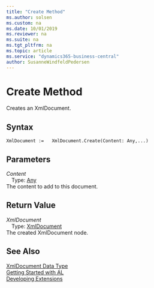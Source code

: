 ```yaml
---
title: "Create Method"
ms.author: solsen
ms.custom: na
ms.date: 10/01/2019
ms.reviewer: na
ms.suite: na
ms.tgt_pltfrm: na
ms.topic: article
ms.service: "dynamics365-business-central"
author: SusanneWindfeldPedersen
---
```

[//]: # (START>DO_NOT_EDIT)
[//]: # (IMPORTANT:Do not edit any of the content between here and the END>DO_NOT_EDIT.)
[//]: # (Any modifications should be made in the .xml files in the ModernDev repo.)
# Create Method
Creates an XmlDocument.


## Syntax
```
XmlDocument :=   XmlDocument.Create(Content: Any,...)
```
## Parameters
*Content*  
&emsp;Type: [Any](../any/any-data-type.md)  
The content to add to this document.  


## Return Value
*XmlDocument*  
&emsp;Type: [XmlDocument](xmldocument-data-type.md)  
The created XmlDocument node.  


[//]: # (IMPORTANT: END>DO_NOT_EDIT)
## See Also
[XmlDocument Data Type](xmldocument-data-type.md)  
[Getting Started with AL](../../devenv-get-started.md)  
[Developing Extensions](../../devenv-dev-overview.md)